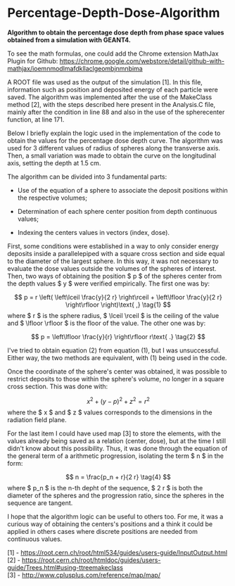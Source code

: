 # Percentage-Depth-Dose-Algorithm

**Algorithm to obtain the percentage dose depth from phase space values obtained from a simulation with GEANT4.**

To see the math formulas, one could add the Chrome extension MathJax Plugin for Github: https://chrome.google.com/webstore/detail/github-with-mathjax/ioemnmodlmafdkllaclgeombjnmnbima

A ROOT file was used as the output of the simulation [1]. In this file, information such as position and deposited energy of each particle were saved. The algorithm was implemented after the use of the MakeClass method [2], with the steps described here present in the Analysis.C file, mainly after the condition in line 88 and also in the use of the spherecenter function, at line 171.

Below I briefly explain the logic used in the implementation of the code to obtain the values for the percentage dose depth curve. The algorithm was used for 3 different values of radius of spheres along the transverse axis. Then, a small variation was made to obtain the curve on the longitudinal axis, setting the depth at 1.5 cm.

The algorithm can be divided into 3 fundamental parts:

- Use of the equation of a sphere to associate the deposit positions within the respective volumes;

- Determination of each sphere center position from depth continuous values;

- Indexing the centers values in vectors (index, dose).

First, some conditions were established in a way to only consider energy deposits inside a parallelepiped with a square cross section and side equal to the diameter of the largest sphere. In this way, it was not necessary to evaluate the dose values outside the volumes of the spheres of interest. Then, two ways of obtaining the position $ p $ of the spheres center from the depth values $ y $ were verified empirically. The first one was by:

$$ p = r \left( \left\lceil \frac{y}{2 r} \right\rceil + \left\lfloor \frac{y}{2 r} \right\rfloor \right)\text{ ,} \tag{1} $$ where $ r $ is the sphere radius, $ \lceil \rceil $ is the ceiling of the value and $ \lfloor \rfloor $ is the floor of the value. The other one was by:

$$ p = \left\lfloor \frac{y}{r} \right\rfloor r\text{ .} \tag{2} $$

I've tried to obtain equation (2) from equation (1), but I was unsuccessful. Either way, the two methods are equivalent, with (1) being used in the code.

Once the coordinate of the sphere's center was obtained, it was possible to restrict deposits to those within the sphere's volume, no longer in a square cross section. This was done with:

$$ x^2 + (y-p)^2 + z^2 = r^2 \tag{3} $$ where the $ x $ and $ z $ values corresponds to the dimensions in the radiation field plane.

For the last item I could have used map [3] to store the elements, with the values already being saved as a relation (center, dose), but at the time I still didn't know about this possibility. Thus, it was done through the equation of the general term of a arithmetic progression, isolating the term $ n $ in the form:

$$ n = \frac{p_n + r}{2 r} \tag{4} $$ where $ p_n $ is the n-th depht of the sequence, $ 2 r $ is both the diameter of the spheres and the progression ratio, since the spheres in the sequence are tangent.

I hope that the algorithm logic can be useful to others too. For me, it was a curious way of obtaining the centers's positions and a think it could be applied in others cases where discrete positions are needed from continuous values.

[1] - https://root.cern.ch/root/html534/guides/users-guide/InputOutput.html  
[2] - https://root.cern.ch/root/htmldoc/guides/users-guide/Trees.html#using-ttreemakeclass  
[3] - http://www.cplusplus.com/reference/map/map/  
